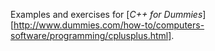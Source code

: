 Examples and exercises for [_C++ for Dummies_][http://www.dummies.com/how-to/computers-software/programming/cplusplus.html].
